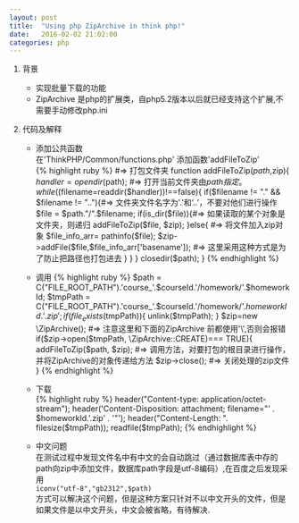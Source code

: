 ```yaml
---
layout: post
title:  "Using php ZipArchive in think php!"
date:   2016-02-02 21:02:00
categories: php
---
```

1. 背景  
	* 实现批量下载的功能
	* ZipArchive 是php的扩展类，自php5.2版本以后就已经支持这个扩展,不需要手动修改php.ini

2. 代码及解释  
	* 添加公共函数  
	在'ThinkPHP/Common/functions.php' 添加函数'addFileToZip'  
	{% highlight ruby %}
	#=> 打包文件夹
function addFileToZip($path,$zip){
    $handler=opendir($path); #=> 打开当前文件夹由$path指定。
    while(($filename=readdir($handler))!==false){
        if($filename != "." && $filename != ".."){#=> 文件夹文件名字为'.'和‘..’，不要对他们进行操作
            $file = $path."/".$filename;
            if(is_dir($file)){#=> 如果读取的某个对象是文件夹，则递归
                addFileToZip($file, $zip);
            }else{ #=> 将文件加入zip对象
                $file_info_arr= pathinfo($file);
                $zip->addFile($file,$file_info_arr['basename']); #=> 这里采用这种方式是为了防止把路径也打包进去
            }
        }
    }
    closedir($path);
}
	{% endhighlight %}  

	* 调用 
{% highlight ruby %}
$path = C("FILE_ROOT_PATH").'course_'.$courseId.'/homework/'.$homeworkId;
$tmpPath = C("FILE_ROOT_PATH").'course_'.$courseId.'/homework/'.$homeworkId.'.zip';
if(file_exists($tmpPath)){
	unlink($tmpPath);
}
$zip=new \ZipArchive(); #=> 注意这里和下面的ZipArchive 前都使用'\',否则会报错
if($zip->open($tmpPath, \ZipArchive::CREATE)=== TRUE){
	addFileToZip($path, $zip); #=> 调用方法，对要打包的根目录进行操作，并将ZipArchive的对象传递给方法
	$zip->close(); #=> 关闭处理的zip文件
}
{% endhighlight %}  

	* 下载  
{% highlight ruby %}
header("Content-type: application/octet-stream");
header('Content-Disposition: attachment; filename="' . $homeworkId.'.zip' . '"');
header("Content-Length: ". filesize($tmpPath));
readfile($tmpPath);
{% endhighlight %}  

    * 中文问题  
    在测试过程中发现文件名中有中文的会自动跳过（通过数据库表中存的path向zip中添加文件，数据库path字段是utf-8编码）,在百度之后发现采用  
    `iconv("utf-8","gb2312",$path)`  
    方式可以解决这个问题，但是这种方案只针对不以中文开头的文件，但是如果文件是以中文开头，中文会被省略，有待解决.
